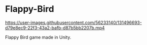 # Flappy-Bird 

https://user-images.githubusercontent.com/56233140/131496693-d79e8ec9-22f3-43a2-bafb-d87b5bb2207b.mp4

Flappy Bird game made in Unity. 
